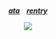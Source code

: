 
<h5 align="center">
  
[ata](https://lizzie.atabook.org/)⠀ [rentry](https://rentry.co/lizziei)

![](https://komarev.com/ghpvc/?username=leeimlay&label=lucky+number)
